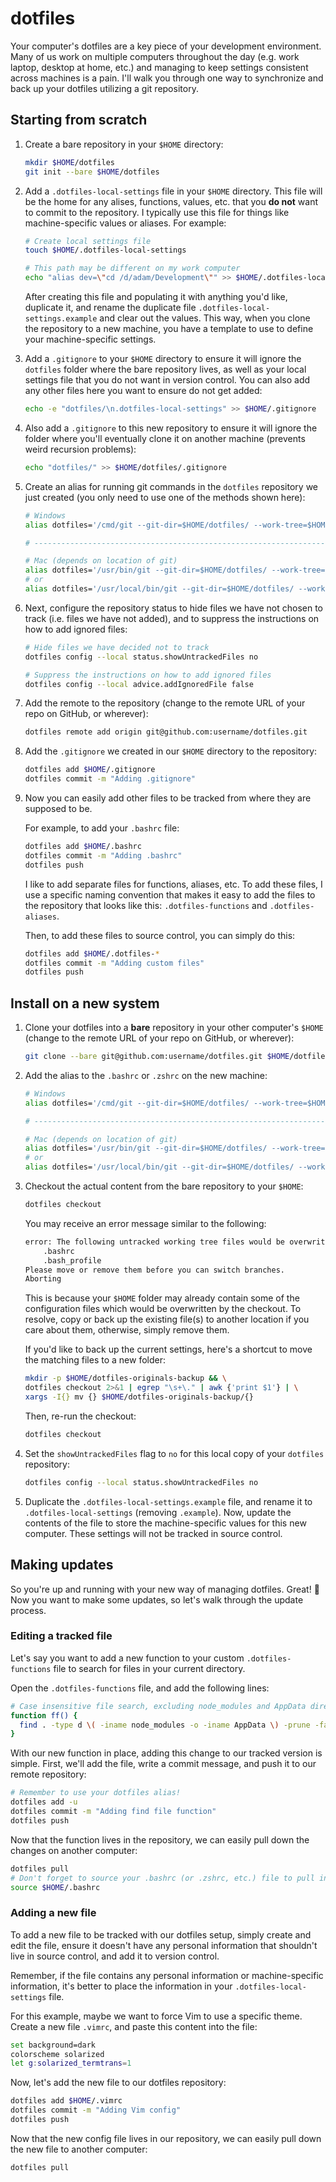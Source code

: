 # dotfiles

Your computer's dotfiles are a key piece of your development environment. Many of us work on multiple computers throughout the day (e.g. work laptop, desktop at home, etc.) and managing to keep settings consistent across machines is a pain. I'll walk you through one way to synchronize and back up your dotfiles utilizing a git repository.

## Starting from scratch

1. Create a bare repository in your `$HOME` directory:

    ``` sh
    mkdir $HOME/dotfiles
    git init --bare $HOME/dotfiles
    ```

2. Add a `.dotfiles-local-settings` file in your `$HOME` directory. This file will be the home for any alises, functions, values, etc. that you **do not** want to commit to the repository. I typically use this file for things like machine-specific values or aliases. For example:

    ``` sh
    # Create local settings file
    touch $HOME/.dotfiles-local-settings

    # This path may be different on my work computer
    echo "alias dev=\"cd /d/adam/Development\"" >> $HOME/.dotfiles-local-settings
    ```

    After creating this file and populating it with anything you'd like, duplicate it, and rename the duplicate file `.dotfiles-local-settings.example` and clear out the values. This way, when you clone the repository to a new machine, you have a template to use to define your machine-specific settings.

3. Add a `.gitignore` to your `$HOME` directory to ensure it will ignore the `dotfiles` folder where the bare repository lives, as well as your local settings file that you do not want in version control. You can also add any other files here you want to ensure do not get added:

    ``` sh
    echo -e "dotfiles/\n.dotfiles-local-settings" >> $HOME/.gitignore
    ```

4. Also add a `.gitignore` to this new repository to ensure it will ignore the folder where you'll eventually clone it on another machine (prevents weird recursion problems):

    ``` sh
    echo "dotfiles/" >> $HOME/dotfiles/.gitignore
    ```

5. Create an alias for running git commands in the `dotfiles` repository we just created (you only need to use one of the methods shown here):

    ```sh
    # Windows
    alias dotfiles='/cmd/git --git-dir=$HOME/dotfiles/ --work-tree=$HOME'

    # --------------------------------------------------------------------------- #

    # Mac (depends on location of git)
    alias dotfiles='/usr/bin/git --git-dir=$HOME/dotfiles/ --work-tree=$HOME'
    # or
    alias dotfiles='/usr/local/bin/git --git-dir=$HOME/dotfiles/ --work-tree=$HOME'
    ```

6. Next, configure the repository status to hide files we have not chosen to track (i.e. files we have not added), and to suppress the instructions on how to add ignored files:

    ``` sh
    # Hide files we have decided not to track
    dotfiles config --local status.showUntrackedFiles no

    # Suppress the instructions on how to add ignored files
    dotfiles config --local advice.addIgnoredFile false
    ```

7. Add the remote to the repository (change to the remote URL of your repo on GitHub, or wherever):

    ``` sh
    dotfiles remote add origin git@github.com:username/dotfiles.git
    ```

8. Add the `.gitignore` we created in our `$HOME` directory to the repository:

    ``` sh
    dotfiles add $HOME/.gitignore
    dotfiles commit -m "Adding .gitignore"
    ```

9. Now you can easily add other files to be tracked from where they are supposed to be.

    For example, to add your `.bashrc` file:

    ``` sh
    dotfiles add $HOME/.bashrc
    dotfiles commit -m "Adding .bashrc"
    dotfiles push
    ```

    I like to add separate files for functions, aliases, etc. To add these files, I use a specific naming convention that makes it easy to add the files to the repository that looks like this: `.dotfiles-functions` and `.dotfiles-aliases`.

    Then, to add these files to source control, you can simply do this:

    ``` sh
    dotfiles add $HOME/.dotfiles-*
    dotfiles commit -m "Adding custom files"
    dotfiles push
    ```

## Install on a new system

1. Clone your dotfiles into a **bare** repository in your other computer's `$HOME` (change to the remote URL of your repo on GitHub, or wherever):

    ``` sh
    git clone --bare git@github.com:username/dotfiles.git $HOME/dotfiles
    ```

2. Add the alias to the `.bashrc` or `.zshrc` on the new machine:

    ```sh
    # Windows
    alias dotfiles='/cmd/git --git-dir=$HOME/dotfiles/ --work-tree=$HOME'

    # --------------------------------------------------------------------------- #

    # Mac (depends on location of git)
    alias dotfiles='/usr/bin/git --git-dir=$HOME/dotfiles/ --work-tree=$HOME'
    # or
    alias dotfiles='/usr/local/bin/git --git-dir=$HOME/dotfiles/ --work-tree=$HOME'
    ```

3. Checkout the actual content from the bare repository to your `$HOME`:

    ``` sh
    dotfiles checkout
    ```

    You may receive an error message similar to the following:

    ``` sh
    error: The following untracked working tree files would be overwritten by checkout:
        .bashrc
        .bash_profile
    Please move or remove them before you can switch branches.
    Aborting
    ```

    This is because your `$HOME` folder may already contain some of the configuration files which would be overwritten by the checkout. To resolve, copy or back up the existing file(s) to another location if you care about them, otherwise, simply remove them.

    If you'd like to back up the current settings, here's a shortcut to move the matching files to a new folder:

    ``` sh
    mkdir -p $HOME/dotfiles-originals-backup && \
    dotfiles checkout 2>&1 | egrep "\s+\." | awk {'print $1'} | \
    xargs -I{} mv {} $HOME/dotfiles-originals-backup/{}
    ```

    Then, re-run the checkout:

    ``` sh
    dotfiles checkout
    ```

4. Set the `showUntrackedFiles` flag to `no` for this local copy of your `dotfiles` repository:

    ``` sh
    dotfiles config --local status.showUntrackedFiles no
    ```

5. Duplicate the `.dotfiles-local-settings.example` file, and rename it to `.dotfiles-local-settings` (removing `.example`). Now, update the contents of the file to store the machine-specific values for this new computer. These settings will not be tracked in source control.

## Making updates

So you're up and running with your new way of managing dotfiles. Great! :tada: Now you want to make some updates, so let's walk through the update process.

### Editing a tracked file

Let's say you want to add a new function to your custom `.dotfiles-functions` file to search for files in your current directory.

Open the `.dotfiles-functions` file, and add the following lines:

``` sh
# Case insensitive file search, excluding node_modules and AppData directories
function ff() {
  find . -type d \( -iname node_modules -o -iname AppData \) -prune -false -o -type f -iname "*$1*"
}
```

With our new function in place, adding this change to our tracked version is simple. First, we'll add the file, write a commit message, and push it to our remote repository:

``` sh
# Remember to use your dotfiles alias!
dotfiles add -u
dotfiles commit -m "Adding find file function"
dotfiles push
```

Now that the function lives in the repository, we can easily pull down the changes on another computer:

``` sh
dotfiles pull
# Don't forget to source your .bashrc (or .zshrc, etc.) file to pull in the new function
source $HOME/.bashrc
```

### Adding a new file

To add a new file to be tracked with our dotfiles setup, simply create and edit the file, ensure it doesn't have any personal information that shouldn't live in source control, and add it to version control.

Remember, if the file contains any personal information or machine-specific information, it's better to place the information in your `.dotfiles-local-settings` file.

For this example, maybe we want to force Vim to use a specific theme. Create a new file `.vimrc`, and paste this content into the file:

``` sh
set background=dark
colorscheme solarized
let g:solarized_termtrans=1
```

Now, let's add the new file to our dotfiles repository:

``` sh
dotfiles add $HOME/.vimrc
dotfiles commit -m "Adding Vim config"
dotfiles push
```

Now that the new config file lives in our repository, we can easily pull down the new file to another computer:

``` sh
dotfiles pull
```
